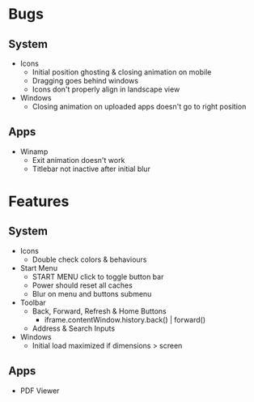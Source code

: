 # Bugs

## System

- Icons
  - Initial position ghosting & closing animation on mobile
  - Dragging goes behind windows
  - Icons don't properly align in landscape view
- Windows
  - Closing animation on uploaded apps doesn't go to right position

## Apps

- Winamp
  - Exit animation doesn't work
  - Titlebar not inactive after initial blur

# Features

## System

- Icons
  - Double check colors & behaviours
- Start Menu
  - START MENU click to toggle button bar
  - Power should reset all caches
  - Blur on menu and buttons submenu
- Toolbar
  - Back, Forward, Refresh & Home Buttons
    - iframe.contentWindow.history.back() | forward()
  - Address & Search Inputs
- Windows
  - Initial load maximized if dimensions > screen

## Apps

- PDF Viewer
